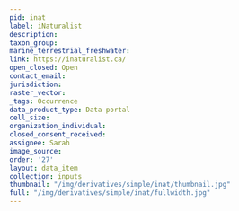 ```yaml
---
pid: inat
label: iNaturalist
description: 
taxon_group: 
marine_terrestrial_freshwater: 
link: https://inaturalist.ca/
open_closed: Open
contact_email: 
jurisdiction: 
raster_vector: 
_tags: Occurrence
data_product_type: Data portal
cell_size: 
organization_individual: 
closed_consent_received: 
assignee: Sarah
image_source: 
order: '27'
layout: data_item
collection: inputs
thumbnail: "/img/derivatives/simple/inat/thumbnail.jpg"
full: "/img/derivatives/simple/inat/fullwidth.jpg"
---
```

